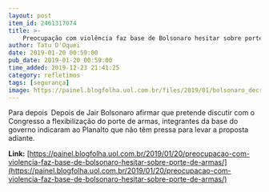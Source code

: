 ```yaml
---
layout: post
item_id: 2461317074
title: >-
    Preocupação com violência faz base de Bolsonaro hesitar sobre porte de armas
author: Tatu D'Oquei
date: 2019-01-20 00:59:00
pub_date: 2019-01-20 00:59:00
time_added: 2019-12-23 21:41:25
category: refletimos
tags: [segurança]
image: https://painel.blogfolha.uol.com.br/files/2019/01/bolsonaro_decreto.jpg
---
```


Para depois Depois de Jair Bolsonaro afirmar que pretende discutir com o Congresso a flexibilização do porte de armas, integrantes da base do governo indicaram ao Planalto que não têm pressa para levar a proposta adiante.

**Link:** [https://painel.blogfolha.uol.com.br/2019/01/20/preocupacao-com-violencia-faz-base-de-bolsonaro-hesitar-sobre-porte-de-armas/](https://painel.blogfolha.uol.com.br/2019/01/20/preocupacao-com-violencia-faz-base-de-bolsonaro-hesitar-sobre-porte-de-armas/)

